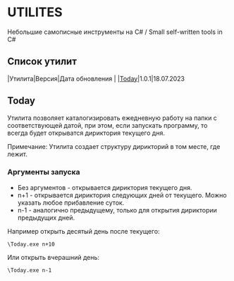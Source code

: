 # UTILITES
Небольшие самописные инструменты на C# / Small self-written tools in C#

## Список утилит
|Утилита|Версия|Дата обновления
|
|[Today](#today)|1.0.1|18.07.2023

## Today

Утилита позволяет каталогизировать ежедневную работу на папки с соответствующей датой, при этом, если запускать программу, то всегда будет открыватся дириктория текущего дня.

Примечание: Утилита создает структуру дирикторий в том месте, где лежит.

### Аргументы запуска

- Без аргументов - открывается дириктория текущего дня.
- n+1 - открывается дириктория следующих дней от текущего. Можно указать любое прибавление суток.
- n-1 - аналогично предыдущему, только для открытия дириктории предыдущих дней.

Например открыть десятый день после текущего:
```
\Today.exe n+10
```

Или открыть вчерашний день:
```
\Today.exe n-1
```
